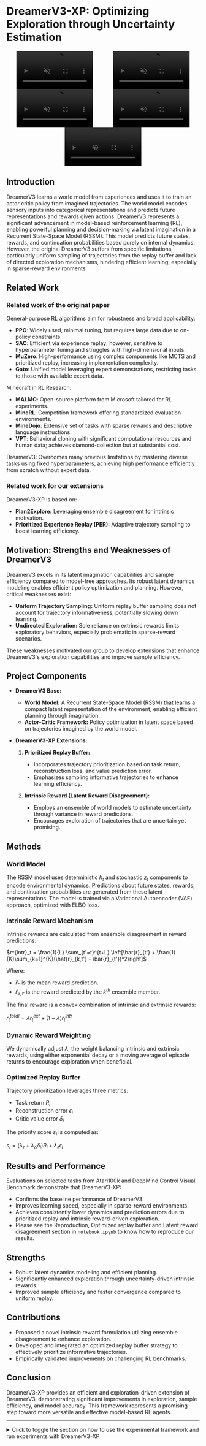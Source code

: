 # DreamerV3-XP: Optimizing Exploration through Uncertainty Estimation
<div style="display: flex; justify-content: space-around; flex-wrap: wrap;">
    <video width="200" autoplay muted>
        <source src="videos/battle_zone.mp4" type="video/mp4">
        Your browser does not support the video tag.
    </video>
    <video width="200" autoplay muted>
        <source src="videos/krull.mp4" type="video/mp4">
        Your browser does not support the video tag.
    </video>
    <video width="200" autoplay muted>
        <source src="videos/boxing.mp4" type="video/mp4">
        Your browser does not support the video tag.
    </video>
    <video width="200" autoplay muted>
        <source src="videos/cup_catch.mp4" type="video/mp4">
        Your browser does not support the video tag.
    </video>
    <video width="200" autoplay muted>
        <source src="videos/reacher_hard.mp4" type="video/mp4">
        Your browser does not support the video tag.
    </video>
</div>


## Introduction
DreamerV3 learns a world model from experiences and uses it to train an actor critic policy from imagined trajectories. The world model encodes sensory inputs into categorical representations and predicts future representations and rewards given actions. DreamerV3 represents a significant advancement in model-based reinforcement learning (RL), enabling powerful planning and decision-making via latent imagination in a Recurrent State-Space Model (RSSM). This model predicts future states, rewards, and continuation probabilities based purely on internal dynamics. However, the original DreamerV3 suffers from specific limitations, particularly uniform sampling of trajectories from the replay buffer and lack of directed exploration mechanisms, hindering efficient learning, especially in sparse-reward environments.

## Related Work
### Related work of the original paper
General-purpose RL algorithms aim for robustness and broad applicability:
- **PPO**: Widely used, minimal tuning, but requires large data due to on-policy constraints.
- **SAC**: Efficient via experience replay; however, sensitive to hyperparameter tuning and struggles with high-dimensional inputs.
- **MuZero**: High-performance using complex components like MCTS and prioritized replay, increasing implementation complexity.
- **Gato**: Unified model leveraging expert demonstrations, restricting tasks to those with available expert data.
  
Minecraft in RL Research:
- **MALMO**: Open-source platform from Microsoft tailored for RL experiments.
- **MineRL**: Competition framework offering standardized evaluation environments.
- **MineDojo**: Extensive set of tasks with sparse rewards and descriptive language instructions.
- **VPT**: Behavioral cloning with significant computational resources and human data; achieves diamond-collection but at substantial cost.
  
DreamerV3: Overcomes many previous limitations by mastering diverse tasks using fixed hyperparameters, achieving high performance efficiently from scratch without expert data.

### Related work for our extensions
DreamerV3-XP is based on:
- **Plan2Explore:** Leveraging ensemble disagreement for intrinsic motivation.
- **Prioritized Experience Replay (PER):** Adaptive trajectory sampling to boost learning efficiency.

## Motivation: Strengths and Weaknesses of DreamerV3
DreamerV3 excels in its latent imagination capabilities and sample efficiency compared to model-free approaches. Its robust latent dynamics modeling enables efficient policy optimization and planning. However, critical weaknesses exist:

- **Uniform Trajectory Sampling:** Uniform replay buffer sampling does not account for trajectory informativeness, potentially slowing down learning.
- **Undirected Exploration:** Sole reliance on extrinsic rewards limits exploratory behaviors, especially problematic in sparse-reward scenarios.

These weaknesses motivated our group to develop extensions that enhance DreamerV3's exploration capabilities and improve sample efficiency.

## Project Components
- **DreamerV3 Base:**
  - **World Model:** A Recurrent State-Space Model (RSSM) that learns a compact latent representation of the environment, enabling efficient planning through imagination.
  - **Actor-Critic Framework:** Policy optimization in latent space based on trajectories imagined by the world model.

- **DreamerV3-XP Extensions:**
  1. **Prioritized Replay Buffer:**
     - Incorporates trajectory prioritization based on task return, reconstruction loss, and value prediction error.
     - Emphasizes sampling informative trajectories to enhance learning efficiency.

  2. **Intrinsic Reward (Latent Reward Disagreement):**
     - Employs an ensemble of world models to estimate uncertainty through variance in reward predictions.
     - Encourages exploration of trajectories that are uncertain yet promising.

## Methods
### World Model
The RSSM model uses deterministic $h_t$ and stochastic $z_t$ components to encode environmental dynamics. Predictions about future states, rewards, and continuation probabilities are generated from these latent representations. The model is trained via a Variational Autoencoder (VAE) approach, optimized with ELBO loss.

### Intrinsic Reward Mechanism
Intrinsic rewards are calculated from ensemble disagreement in reward predictions:

$`r^{intr}_t = \frac{1}{L} \sum_{t'=t}^{t+L} \left[\bar{r}_{t'} + \frac{1}{K}\sum_{k=1}^{K}(\hat{r}_{k,t'} - \bar{r}_{t'})^2\right]`$

Where:
- $\bar{r}_{t'}$ is the mean reward prediction.
- $\hat{r}_{k,t'}$ is the reward predicted by the $k^{th}$ ensemble member.

The final reward is a convex combination of intrinsic and extrinsic rewards:

$r^{total}_t = \lambda r^{ext}_t + (1-\lambda)r^{intr}_t$

### Dynamic Reward Weighting
We dynamically adjust $\lambda$, the weight balancing intrinsic and extrinsic rewards, using either exponential decay or a moving average of episode returns to encourage exploration when beneficial.

### Optimized Replay Buffer
Trajectory prioritization leverages three metrics:
- Task return $R_i$
- Reconstruction error $\epsilon_i$
- Critic value error $\delta_i$

The priority score $s_i$ is computed as:

$s_i = (\lambda_r + \lambda_\delta \delta_i) R_i + \lambda_\epsilon \epsilon_i$

## Results and Performance
Evaluations on selected tasks from Atari100k and DeepMind Control Visual Benchmark demonstrate that DreamerV3-XP:
- Confirms the baseline performance of DreamerV3.
- Improves learning speed, especially in sparse-reward environments.
- Achieves consistently lower dynamics and prediction errors due to prioritized replay and intrinsic reward-driven exploration.
- Please see the Reproduction, Optimized replay buffer and Latent reward disagreement section in `notebook.ipynb` to know how to reproduce our results.

## Strengths
- Robust latent dynamics modeling and efficient planning.
- Significantly enhanced exploration through uncertainty-driven intrinsic rewards.
- Improved sample efficiency and faster convergence compared to uniform replay.

## Contributions
- Proposed a novel intrinsic reward formulation utilizing ensemble disagreement to enhance exploration.
- Developed and integrated an optimized replay buffer strategy to effectively prioritize informative trajectories.
- Empirically validated improvements on challenging RL benchmarks.

## Conclusion
DreamerV3-XP provides an efficient and exploration-driven extension of DreamerV3, demonstrating significant improvements in exploration, sample efficiency, and model accuracy. This framework represents a promising step toward more versatile and effective model-based RL agents.

---
<details>
<summary>Click to toggle the section on how to use the experimental framework and run experiments with DreamerV3-XP</summary>

# How to use the Experimental Framework
The experimental framework is designed to serve as a single point of entry for running experiments in a well-documented and structured way - to avoid that information gets lost. It also allows to create aggregated tables for use in a paper.
<br>
<br>

## Running Experiments
The experiments/experiment_definitions.py package serves as a CLI for running experiments.
The first argument is the name of the experiment function and the following arguments can be function arguments that should be passed to the experiment functions defined in experiment_definitions.py. The name of the run config is case insensitive. The structure works as follows:
```
python experiments/experiment_definitions.py experiment_function_name --optional_function_argument value
```
For instance, to run the standard experiment from the DreamerV3 Readme page:
```
python experiments/experiment_definitions.py run_standard_dreamer --name "Test Run to check functionality" --description "Just a run with 2 seeds for testing purposes" --num_seeds 2
```
<br>

## Accessing the Results
After running experiments, all results are stored in `dreamerv3/artifacts/results.csv`. It contains the content of the config file, the run config (preset) and the last logs of all training metrics.
<br>
<br>

## Creating Tables
To create tables that are aggregated over several runs of the same experiment using different seeds, you can use the tables CLI. To create a table from the results CLI, run:
```
python experiments/tables.py
```
To include/exclude metrics from the table, modify the default argument of the `process_experiment_results` function in `tables.py`. To include experiments, add/remove the names of the experiments from the `experiment_names` default argument set. The result is printed to the commandline.
<br>

# Custom Plotting Tool 

The `custom_plot.py` script provides visualization capabilities for experiment results, supporting both score metrics and training losses.

### Basic Usage

```bash
python custom_plot.py --logdir path/to/logs/ --outdir plots/
```

### Key Features

- Automatically discovers and groups runs by method, game, and seed
- Plots individual runs and statistical aggregates (mean, median)
- Supports multiple metrics visualization (scores and various loss types)
- Auto-scales y-axis based on data range (log scale for loss metrics)

### Options

```bash
# Filter by specific methods 
python custom_plot.py --method_filter default latent_reward_disagreement

# Specify custom metrics to plot
python custom_plot.py --metrics train/loss/rew train/loss/value

# Include self-normalized statistics
python custom_plot.py --stats mean self_mean

# To disable automatic log scaling for loss metrics
python custom_plot.py --auto_log_scale False
```
</details>



